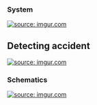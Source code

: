 ### System
<a href="http://imgur.com/tREQOBR"><img src="http://i.imgur.com/tREQOBR.png" title="source: imgur.com" /></a>

## Detecting accident
<a href="http://imgur.com/2C5GXIW"><img src="http://i.imgur.com/2C5GXIW.png" title="source: imgur.com" /></a>

### Schematics
<a href="http://imgur.com/uAhLi2y"><img src="http://i.imgur.com/uAhLi2y.png" title="source: imgur.com" /></a>
